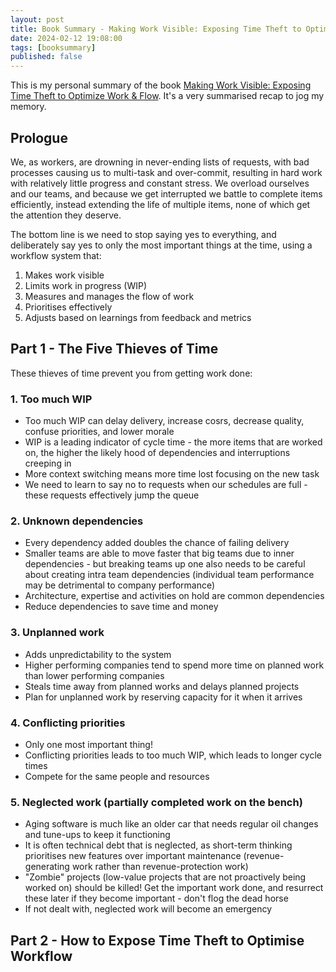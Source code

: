```yaml
---
layout: post
title: Book Summary - Making Work Visible: Exposing Time Theft to Optimize Work & Flow
date: 2024-02-12 19:08:00
tags: [booksummary]
published: false
---
```


This is my personal summary of the book [Making Work Visible: Exposing Time Theft to Optimize Work & Flow](https://www.amazon.com/Making-Work-Visible-Exposing-Optimize/dp/1942788150).  It's a very summarised recap to jog my memory.

## Prologue

We, as workers, are drowning in never-ending lists of requests, with bad processes causing us to multi-task and over-commit, resulting in hard work with relatively little progress and constant stress.  We overload ourselves and our teams, and because we get interrupted we battle to complete items efficiently, instead extending the life of multiple items, none of which get the attention they deserve.

The bottom line is we need to stop saying yes to everything, and deliberately say yes to only the most important things at the time, using a workflow system that:

1. Makes work visible
2. Limits work in progress (WIP)
3. Measures and manages the flow of work
4. Prioritises effectively
5. Adjusts based on learnings from feedback and metrics

## Part 1 - The Five Thieves of Time

These thieves of time prevent you from getting work done:

### 1. Too much WIP
 * Too much WIP can delay delivery, increase cosrs, decrease quality, confuse priorities, and lower morale
 * WIP is a leading indicator of cycle time - the more items that are worked on, the higher the likely hood of dependencies and interruptions creeping in
 * More context switching means more time lost focusing on the new task 
 * We need to learn to say no to requests when our schedules are full - these requests effectively jump the queue

### 2. Unknown dependencies
* Every dependency added doubles the chance of failing delivery
* Smaller teams are able to move faster that big teams due to inner dependencies - but breaking teams up one also needs to be careful about creating intra team dependencies (individual team performance may be detrimental to company performance)
* Architecture, expertise and activities on hold are common dependencies
* Reduce dependencies to save time and money

### 3. Unplanned work
* Adds unpredictability to the system
* Higher performing companies tend to spend more time on planned work than lower performing companies
* Steals time away from planned works and delays planned projects
* Plan for unplanned work by reserving capacity for it when it arrives

### 4. Conflicting priorities
* Only one most important thing!
* Conflicting priorities leads to too much WIP, which leads to longer cycle times
* Compete for the same people and resources

### 5. Neglected work (partially completed work on the bench) 
* Aging software is much like an older car that needs regular oil changes and tune-ups to keep it functioning
* It is often technical debt that is neglected, as short-term thinking prioritises new features over important maintenance (revenue-generating work rather than revenue-protection work)
* "Zombie" projects (low-value projects that are not proactively being worked on) should be killed!  Get the important work done, and resurrect these later if they become important - don't flog the dead horse
* If not dealt with, neglected work will become an emergency

## Part 2 - How to Expose Time Theft to Optimise Workflow

